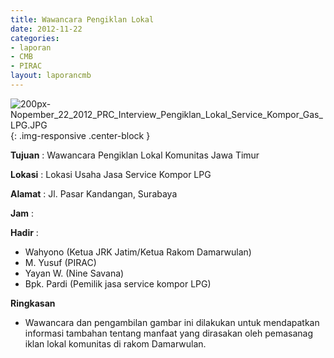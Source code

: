 ```yaml
---
title: Wawancara Pengiklan Lokal
date: 2012-11-22
categories:
- laporan
- CMB
- PIRAC
layout: laporancmb
---
```


![200px-Nopember_22_2012_PRC_Interview_Pengiklan_Lokal_Service_Kompor_Gas_LPG.JPG](/uploads/200px-Nopember_22_2012_PRC_Interview_Pengiklan_Lokal_Service_Kompor_Gas_LPG.JPG){: .img-responsive .center-block }


**Tujuan** : Wawancara Pengiklan Lokal Komunitas Jawa Timur 

**Lokasi** : Lokasi Usaha Jasa Service Kompor LPG 

**Alamat** : Jl. Pasar Kandangan, Surabaya 

**Jam** : 

**Hadir** :
* Wahyono (Ketua JRK Jatim/Ketua Rakom Damarwulan)
* M. Yusuf (PIRAC)
* Yayan W. (Nine Savana)
* Bpk. Pardi (Pemilik jasa service kompor LPG)

**Ringkasan**  
* Wawancara dan pengambilan gambar ini dilakukan untuk mendapatkan informasi tambahan tentang manfaat yang dirasakan oleh pemasanag iklan lokal komunitas di rakom Damarwulan.
